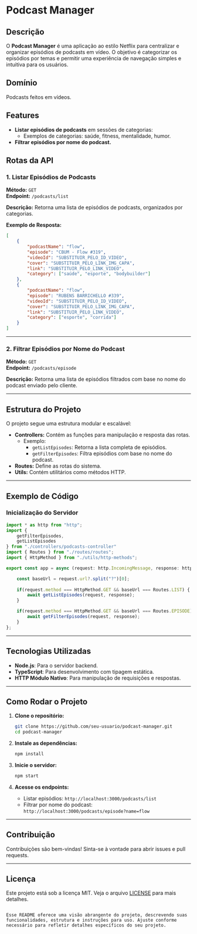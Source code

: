 # Podcast Manager

## Descrição

O **Podcast Manager** é uma aplicação ao estilo Netflix para centralizar e organizar episódios de podcasts em vídeo. O objetivo é categorizar os episódios por temas e permitir uma experiência de navegação simples e intuitiva para os usuários.

## Domínio

Podcasts feitos em vídeos.

## Features

- **Listar episódios de podcasts** em sessões de categorias:
  - Exemplos de categorias: saúde, fitness, mentalidade, humor.
- **Filtrar episódios por nome do podcast.**

## Rotas da API

### 1. Listar Episódios de Podcasts

**Método:** `GET`  
**Endpoint:** `/podcasts/list`

**Descrição:** Retorna uma lista de episódios de podcasts, organizados por categorias.

**Exemplo de Resposta:**

```json
[
    {
        "podcastName": "flow",
        "episode": "CBUM - Flow #319",
        "videoId": "SUBSTITUIR_PELO_ID_VIDEO",
        "cover": "SUBSTITUIR_PELO_LINK_IMG_CAPA",
        "link": "SUBSTITUIR_PELO_LINK_VIDEO",
        "category": ["saúde", "esporte", "bodybuilder"]
    },
    {
        "podcastName": "flow",
        "episode": "RUBENS BARRICHELLO #339",
        "videoId": "SUBSTITUIR_PELO_ID_VIDEO",
        "cover": "SUBSTITUIR_PELO_LINK_IMG_CAPA",
        "link": "SUBSTITUIR_PELO_LINK_VIDEO",
        "category": ["esporte", "corrida"]
    }
]
```

---

### 2. Filtrar Episódios por Nome do Podcast

**Método:** `GET`  
**Endpoint:** `/podcasts/episode`

**Descrição:** Retorna uma lista de episódios filtrados com base no nome do podcast enviado pelo cliente.

---

## Estrutura do Projeto

O projeto segue uma estrutura modular e escalável:

- **Controllers:** Contém as funções para manipulação e resposta das rotas.
  - Exemplo:
    - `getListEpisodes`: Retorna a lista completa de episódios.
    - `getFilterEpisodes`: Filtra episódios com base no nome do podcast.
- **Routes:** Define as rotas do sistema.
- **Utils:** Contém utilitários como métodos HTTP.

---

## Exemplo de Código

### Inicialização do Servidor

```typescript
import * as http from "http";
import { 
    getFilterEpisodes, 
    getListEpisodes 
} from "./controllers/podcasts-controller"
import { Routes } from "./routes/routes";
import { HttpMethod } from "./utils/http-methods";

export const app = async (request: http.IncomingMessage, response: http.ServerResponse) => {

    const baseUrl = request.url?.split("?")[0];
    
    if(request.method === HttpMethod.GET && baseUrl === Routes.LIST) {
        await getListEpisodes(request, response);
    }

    if(request.method === HttpMethod.GET && baseUrl === Routes.EPISODE) {
        await getFilterEpisodes(request, response);
    }
};
```

---

## Tecnologias Utilizadas

- **Node.js**: Para o servidor backend.
- **TypeScript**: Para desenvolvimento com tipagem estática.
- **HTTP Módulo Nativo**: Para manipulação de requisições e respostas.

---

## Como Rodar o Projeto

1. **Clone o repositório:**

   ```bash
   git clone https://github.com/seu-usuario/podcast-manager.git
   cd podcast-manager
   ```

2. **Instale as dependências:**

   ```bash
   npm install
   ```

3. **Inicie o servidor:**

   ```bash
   npm start
   ```

4. **Acesse os endpoints:**  
   - Listar episódios: `http://localhost:3000/podcasts/list`  
   - Filtrar por nome do podcast: `http://localhost:3000/podcasts/episode?name=flow`

---

## Contribuição

Contribuições são bem-vindas! Sinta-se à vontade para abrir issues e pull requests.

---

## Licença

Este projeto está sob a licença MIT. Veja o arquivo [LICENSE](LICENSE) para mais detalhes.
```

Esse README oferece uma visão abrangente do projeto, descrevendo suas funcionalidades, estrutura e instruções para uso. Ajuste conforme necessário para refletir detalhes específicos do seu projeto.
